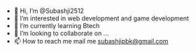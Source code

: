 - 👋 Hi, I’m @Subashji2512
- 👀 I’m interested in web development and game development 
- 🌱 I’m currently learning Btech 
- 💞️ I’m looking to collaborate on ...
- 📫 How to reach me mail me subashjipbk@gmail.com 

<!---
Subashji2512/Subashji2512 is a ✨ special ✨ repository because its `README.md` (this file) appears on your GitHub profile.
You can click the Preview link to take a look at your changes.
--->

